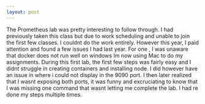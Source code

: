 ```yaml
---
layout: post
---
```


The Prometheus lab was pretty interesting to follow through. I had previously taken this class but due to work scheduling and unable to join the first few classes. I couldnt do the work entirely. However this year, I paid attention and found a few issues I had last year. For one , I was unaware that docker does not run well on windows Im now using Mac to do my assignments. During this first lab, the first few steps was fairly easy and I didnt struggle in creating containers and installing node. I did however have an issue in where i could not display in the 9090 port. I then later realized that I wasnt exposing both ports, it was funny and excruciating to know that I was missing one command that wasnt letting me complete the lab. I had re done my steps multiple times. 
